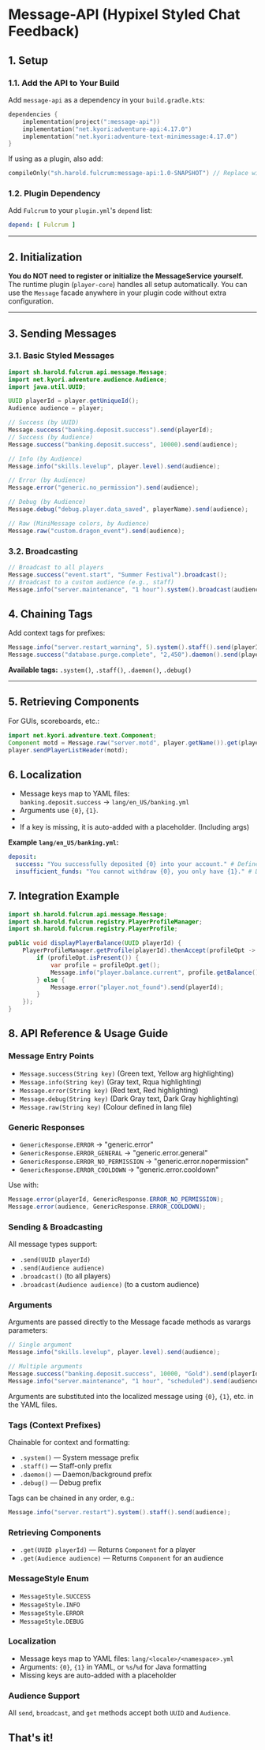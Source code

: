 # Message-API (Hypixel Styled Chat Feedback)

## 1. Setup

### 1.1. Add the API to Your Build

Add `message-api` as a dependency in your `build.gradle.kts`:

```kotlin
dependencies {
    implementation(project(":message-api"))
    implementation("net.kyori:adventure-api:4.17.0")
    implementation("net.kyori:adventure-text-minimessage:4.17.0")
}
```

If using as a plugin, also add:

```kotlin
compileOnly("sh.harold.fulcrum:message-api:1.0-SNAPSHOT") // Replace with latest version
```

### 1.2. Plugin Dependency

Add `Fulcrum` to your `plugin.yml`'s `depend` list:

```yaml
depend: [ Fulcrum ]
```

---

## 2. Initialization

**You do NOT need to register or initialize the MessageService yourself.**
The runtime plugin (`player-core`) handles all setup automatically. You can use the `Message` facade anywhere in your plugin code without extra configuration.

---

## 3. Sending Messages
### 3.1. Basic Styled Messages

```java
import sh.harold.fulcrum.api.message.Message;
import net.kyori.adventure.audience.Audience;
import java.util.UUID;

UUID playerId = player.getUniqueId();
Audience audience = player;

// Success (by UUID)
Message.success("banking.deposit.success").send(playerId);
// Success (by Audience)
Message.success("banking.deposit.success", 10000).send(audience);

// Info (by Audience)
Message.info("skills.levelup", player.level).send(audience);

// Error (by Audience)
Message.error("generic.no_permission").send(audience);

// Debug (by Audience)
Message.debug("debug.player.data_saved", playerName).send(audience);

// Raw (MiniMessage colors, by Audience)
Message.raw("custom.dragon_event").send(audience);
```

### 3.2. Broadcasting

```java
// Broadcast to all players
Message.success("event.start", "Summer Festival").broadcast();
// Broadcast to a custom audience (e.g., staff)
Message.info("server.maintenance", "1 hour").system().broadcast(audience);
```


## 4. Chaining Tags

Add context tags for prefixes:

```java
Message.info("server.restart_warning", 5).system().staff().send(playerId);
Message.success("database.purge.complete", "2,450").daemon().send(playerId);
```

**Available tags:** `.system()`, `.staff()`, `.daemon()`, `.debug()`

---

## 5. Retrieving Components

For GUIs, scoreboards, etc.:

```java
import net.kyori.adventure.text.Component;
Component motd = Message.raw("server.motd", player.getName()).get(playerId);
player.sendPlayerListHeader(motd);
```

## 6. Localization

- Message keys map to YAML files:  
  `banking.deposit.success` -> `lang/en_US/banking.yml`
- Arguments use `{0}`, `{1}`.
- 
- If a key is missing, it is auto-added with a placeholder. (Including args)

**Example `lang/en_US/banking.yml`:**
```yaml
deposit:
  success: "You successfully deposited {0} into your account." # Defined as deposit.success
  insufficient_funds: "You cannot withdraw {0}, you only have {1}." # Defined as deposit.insufficient_funds
```

## 7. Integration Example

```java
import sh.harold.fulcrum.api.message.Message;
import sh.harold.fulcrum.registry.PlayerProfileManager;
import sh.harold.fulcrum.registry.PlayerProfile;

public void displayPlayerBalance(UUID playerId) {
    PlayerProfileManager.getProfile(playerId).thenAccept(profileOpt -> {
        if (profileOpt.isPresent()) {
            var profile = profileOpt.get();
            Message.info("player.balance.current", profile.getBalance()).send(playerId);
        } else {
            Message.error("player.not_found").send(playerId);
        }
    });
}
```

## 8. API Reference & Usage Guide

### Message Entry Points

- `Message.success(String key)` (Green text, Yellow arg highlighting)
- `Message.info(String key)` (Gray text, Rqua highlighting)
- `Message.error(String key)` (Red text, Red highlighting)
- `Message.debug(String key)` (Dark Gray text, Dark Gray highlighting)
- `Message.raw(String key)` (Colour defined in lang file)

### Generic Responses

- `GenericResponse.ERROR` → "generic.error"
- `GenericResponse.ERROR_GENERAL` → "generic.error.general"
- `GenericResponse.ERROR_NO_PERMISSION` → "generic.error.nopermission"
- `GenericResponse.ERROR_COOLDOWN` → "generic.error.cooldown"

Use with:
```java
Message.error(playerId, GenericResponse.ERROR_NO_PERMISSION);
Message.error(audience, GenericResponse.ERROR_COOLDOWN);
```

### Sending & Broadcasting

All message types support:
- `.send(UUID playerId)`
- `.send(Audience audience)`
- `.broadcast()` (to all players)
- `.broadcast(Audience audience)` (to a custom audience)

### Arguments

Arguments are passed directly to the Message facade methods as varargs parameters:

```java
// Single argument
Message.info("skills.levelup", player.level).send(audience);

// Multiple arguments
Message.success("banking.deposit.success", 10000, "Gold").send(playerId);
Message.info("server.maintenance", "1 hour", "scheduled").send(audience);
```

Arguments are substituted into the localized message using `{0}`, `{1}`, etc. in the YAML files.

### Tags (Context Prefixes)

Chainable for context and formatting:
- `.system()` — System message prefix
- `.staff()` — Staff-only prefix
- `.daemon()` — Daemon/background prefix
- `.debug()` — Debug prefix

Tags can be chained in any order, e.g.:
```java
Message.info("server.restart").system().staff().send(audience);
```

### Retrieving Components

- `.get(UUID playerId)` — Returns `Component` for a player
- `.get(Audience audience)` — Returns `Component` for an audience

### MessageStyle Enum

- `MessageStyle.SUCCESS`
- `MessageStyle.INFO`
- `MessageStyle.ERROR`
- `MessageStyle.DEBUG`

### Localization

- Message keys map to YAML files: `lang/<locale>/<namespace>.yml`
- Arguments: `{0}`, `{1}` in YAML, or `%s`/`%d` for Java formatting
- Missing keys are auto-added with a placeholder

### Audience Support

All `send`, `broadcast`, and `get` methods accept both `UUID` and `Audience`.

## That's it!